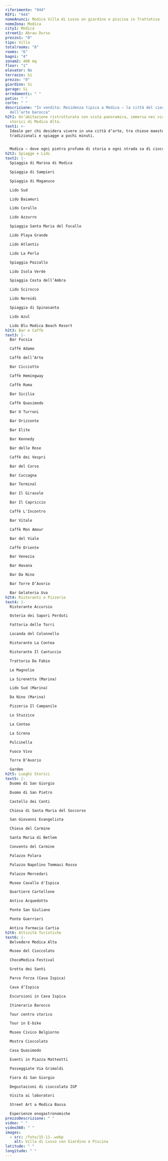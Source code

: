 ```yaml
---
riferimento: "944"
RIF1: "944"
nomeAnunci: Modica Villa di Lusso on giardino e piscina in Trattativa
nomeZona: Modica
city1: Modica
street1: Abrau Durso
prezzo1: "0"
tipo: Villa
totalrooms: "8"
rooms: "6"
bagni: "4"
zonam2: 400 mq
floor: "1"
elevator: No
terrazzo: Si
prezzo: "0"
giardino: Si
garage: Si
arredamenti: " "
patio: " "
corte: " "
descrizione: "In vendita: Residenza tipica a Modica – la città del cioccolato e
  dell’arte barocca"
h2t1: Un’abitazione ristrutturata con vista panoramica, immersa nei vicoli
  storici di Modica Alta.
text1: >-
  Ideale per chi desidera vivere in una città d’arte, tra chiese maestose, dolci
  tradizionali e spiagge a pochi minuti.


  Modica – dove ogni pietra profuma di storia e ogni strada sa di cioccolato.
h2t2: Spiagge e Lidi
text2: |-
  Spiaggia di Marina di Modica

  Spiaggia di Sampieri

  Spiaggia di Maganuco

  Lido Sud

  Lido Baiamuri

  Lido Corallo

  Lido Azzurro

  Spiaggia Santa Maria del Focallo

  Lido Playa Grande

  Lido Atlantis

  Lido La Perla

  Spiaggia Pozzallo

  Lido Isola Verde

  Spiaggia Costa dell’Ambra

  Lido Scirocco

  Lido Nereidi

  Spiaggia di Spinasanta

  Lido Azul

  Lido Blu Modica Beach Resort
h2t3: Bar e Caffè
text3: |-
  Bar Fucsia

  Caffè Adamo

  Caffè dell’Arte

  Bar Cicciotto

  Caffè Hemingway

  Caffè Roma

  Bar Sicilia

  Caffè Quasimodo

  Bar U Turruni

  Bar Orizzonte

  Bar Elite

  Bar Kennedy

  Bar delle Rose

  Caffè dei Vespri

  Bar del Corso

  Bar Cuccagna

  Bar Terminal

  Bar Il Girasole

  Bar Il Capriccio

  Caffè L'Incontro

  Bar Vitale

  Caffè Mon Amour

  Bar del Viale

  Caffè Oriente

  Bar Venezia

  Bar Havana

  Bar Da Nino

  Bar Torre D’Avorio

  Bar Gelateria Uva
h2t4: Ristoranti e Pizzerie
text4: |-
  Ristorante Accursio

  Osteria dei Sapori Perduti

  Fattoria delle Torri

  Locanda del Colonnello

  Ristorante La Contea

  Ristorante Il Cantuccio

  Trattoria Da Fabio

  Le Magnolie

  La Sirenetta (Marina)

  Lido Sud (Marina)

  Da Nino (Marina)

  Pizzeria Il Campanile

  Lo Stuzzico

  La Contea

  La Sirena

  Pulcinella

  Fuoco Vivo

  Torre D’Avorio

  Garden
h2t5: Luoghi Storici
text5: |-
  Duomo di San Giorgio

  Duomo di San Pietro

  Castello dei Conti

  Chiesa di Santa Maria del Soccorso

  San Giovanni Evangelista

  Chiesa del Carmine

  Santa Maria di Betlem

  Convento del Carmine

  Palazzo Polara

  Palazzo Napolino Tommasi Rosso

  Palazzo Mercedari

  Museo Cavallo d'Ispica

  Quartiere Cartellone

  Antico Acquedotto

  Ponte San Giuliano

  Ponte Guerrieri

  Antica Farmacia Cartia
h2t6: Attività Turistiche
text6: |-
  Belvedere Modica Alta

  Museo del Cioccolato

  ChocoModica Festival

  Grotta dei Santi

  Parco Forza (Cava Ispica)

  Cava d’Ispica

  Escursioni in Cava Ispica

  Itinerario Barocco

  Tour centro storico

  Tour in E-bike

  Museo Civico Belgiorno

  Mostra Cioccolato

  Casa Quasimodo

  Eventi in Piazza Matteotti

  Passeggiate Via Grimaldi

  Fiera di San Giorgio

  Degustazioni di cioccolato IGP

  Visita ai laboratori

  Street Art a Modica Bassa

  Esperienze enogastronomiche
prezzoDescrizione: " "
video: " "
video360: " "
images:
  - src: /foto/15-11-.webp
    alt: Villa di Lusso con Giardino e Piscina
latitude: " "
longitude: " "
---
```


